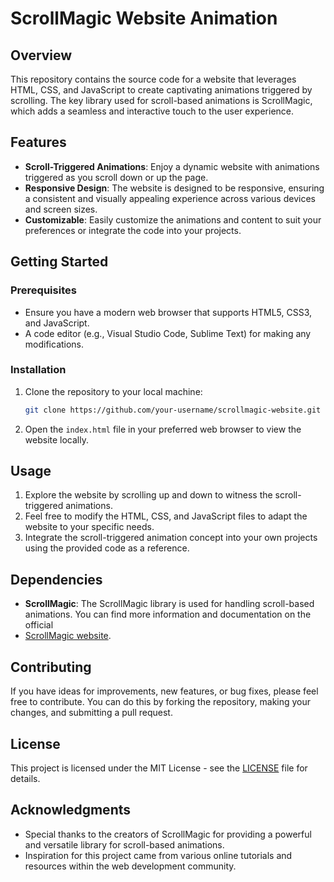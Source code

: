 # ScrollMagic Website Animation

## Overview

This repository contains the source code for a website that leverages HTML, CSS, and JavaScript to create captivating animations triggered by scrolling. The key library used for 
scroll-based animations is ScrollMagic, which adds a seamless and interactive touch to the user experience.

## Features

- **Scroll-Triggered Animations**: Enjoy a dynamic website with animations triggered as you scroll down or up the page.
- **Responsive Design**: The website is designed to be responsive, ensuring a consistent and visually appealing experience across various devices and screen sizes.
- **Customizable**: Easily customize the animations and content to suit your preferences or integrate the code into your projects.

## Getting Started

### Prerequisites

- Ensure you have a modern web browser that supports HTML5, CSS3, and JavaScript.
- A code editor (e.g., Visual Studio Code, Sublime Text) for making any modifications.

### Installation

1. Clone the repository to your local machine:

   ```bash
   git clone https://github.com/your-username/scrollmagic-website.git
   ```

2. Open the `index.html` file in your preferred web browser to view the website locally.

## Usage

1. Explore the website by scrolling up and down to witness the scroll-triggered animations.
2. Feel free to modify the HTML, CSS, and JavaScript files to adapt the website to your specific needs.
3. Integrate the scroll-triggered animation concept into your own projects using the provided code as a reference.

## Dependencies

- **ScrollMagic**: The ScrollMagic library is used for handling scroll-based animations. You can find more information and documentation on the official
-  [ScrollMagic website](https://scrollmagic.io/).

## Contributing

If you have ideas for improvements, new features, or bug fixes, please feel free to contribute. You can do this by forking the repository, making your changes, and submitting a 
pull request.

## License

This project is licensed under the MIT License - see the [LICENSE](LICENSE) file for details.

## Acknowledgments

- Special thanks to the creators of ScrollMagic for providing a powerful and versatile library for scroll-based animations.
- Inspiration for this project came from various online tutorials and resources within the web development community.
